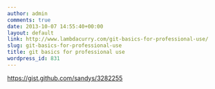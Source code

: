 ```yaml
---
author: admin
comments: true
date: 2013-10-07 14:55:40+00:00
layout: default
link: http://www.lambdacurry.com/git-basics-for-professional-use/
slug: git-basics-for-professional-use
title: git basics for professional use
wordpress_id: 831
---
```


https://gist.github.com/sandys/3282255
